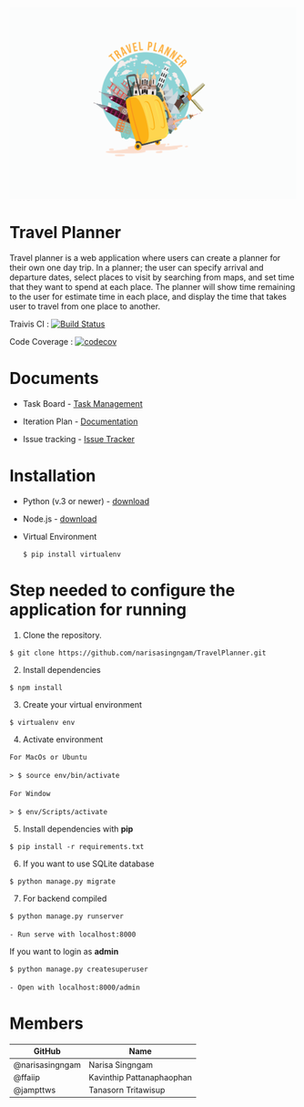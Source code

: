 ![Alt text](src/assets/travel-planner.png)
# Travel Planner
Travel planner is a web application where users can create a planner for their own one day trip. In a planner; the user can specify arrival and departure dates, select places to visit by searching from maps, and set time that they want to spend at each place. The planner will show time remaining to the user for estimate time in each place, and display the time that takes user to travel from one place to another.

Traivis CI : [![Build Status](https://travis-ci.com/narisasingngam/TravelPlanner.svg?branch=master)](https://travis-ci.com/narisasingngam/TravelPlanner)

Code Coverage : [![codecov](https://codecov.io/gh/narisasingngam/Travel-Planner/branch/master/graph/badge.svg)](https://codecov.io/gh/narisasingngam/Travel-Planner)


# Documents

+ Task Board - [Task Management][task]

+ Iteration Plan - [Documentation][doc]

+ Issue tracking - [Issue Tracker](https://github.com/narisasingngam/TravelPlanner/issues)

# Installation

+ Python (v.3 or newer)  -  [download](https://www.python.org/downloads/)

+ Node.js - [download](https://nodejs.org/en/)

+ Virtual Environment
    ```
    $ pip install virtualenv
    ```

# Step needed to configure the application for running


1. Clone the repository.
``` 
$ git clone https://github.com/narisasingngam/TravelPlanner.git

 ```

2. Install dependencies
```
$ npm install
```

3. Create your virtual environment
```
$ virtualenv env
```
4. Activate environment

```
For MacOs or Ubuntu

> $ source env/bin/activate

For Window

> $ env/Scripts/activate
 ```

5. Install dependencies with **pip**
``` 
$ pip install -r requirements.txt
 ```

6. If you want to use SQLite database
```
$ python manage.py migrate
```

7. For backend compiled

``` 
$ python manage.py runserver

- Run serve with localhost:8000
 ```

 If you want to login as **admin**
 ```
 $ python manage.py createsuperuser

 - Open with localhost:8000/admin
 ``` 

 # Members
| GitHub  | Name              | 
|--------|-----------------------------|
| @narisasingngam   | Narisa Singngam |
| @ffaiip | Kavinthip Pattanaphaophan |
| @jampttws | Tanasorn Tritawisup |



[doc]:https://docs.google.com/document/d/17YU4U-z9ftI0GzMlQQTGfNDjZDice1K9bn1NK7oGFBY/edit#
[task]:https://trello.com/b/wfRyjm44/work-plan
[front]:https://github.com/ffaiip/TravelPlanner-App
